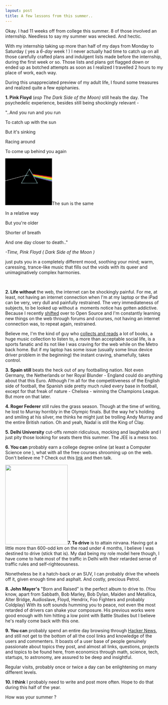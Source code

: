 ```yaml
---
layout: post
title: A few lessons from this summer..
---
```

<p>Okay. I had 11 weeks off from college this summer. 8 of those involved an internship. Needless to say my summer was wrecked. And hectic.</p>
<p>With my internship taking up more than half of my days from Monday to Saturday ( yes a <em>6-day</em> week ! ) I never actually had time to catch up on all those carefully crafted plans and indulgent lists made before the internship, during the first week or so. Those lists and plans got flagged down or ended up as botched attempts as soon as I realized I travelled 2 hours to my place of work, each way.</p>
<p>During this unappreciated preview of my adult life, I found some treasures and realized quite a few epiphanies.</p>
<p><strong>1. Pink Floyd</strong> (<em>esp</em> <em>The Dark Side of the Moon) </em>still heals the day. The psychedelic experience, besides still being shockingly relevant -</p>
<p>"..And you run and you run</p>
<p>To catch up with the sun</p>
<p>But it's sinking</p>
<p>Racing around</p>
<p>To come up behind you again</p>
<p><a href="http://upload.wikimedia.org/wikipedia/en/thumb/3/3b/Dark_Side_of_the_Moon.png/220px-Dark_Side_of_the_Moon.png"><img class="alignleft" title="Dark Side of the Moon" src="/images/assets/220px-Dark_Side_of_the_Moon.png" alt="" width="149" height="149" /></a>The sun is the same</p>
<p>In a relative way</p>
<p>But you're older</p>
<p>Shorter of breath</p>
<p>And one day closer to death.."</p>
<p><em>-Time, Pink Floyd ( Dark Side of the Moon ) </em></p>
<p>just puts you in a completely different mood, soothing your mind; warm, caressing, trance-like music that fills out the voids with its queer and unimaginatively complex harmonies.</p>
<p>&nbsp;</p>
<p><strong>2. Life without</strong> the web, the internet can be shockingly painful. For me, at least, not having an internet connection when I'm at my laptop or the iPad can be very, very dull and painfully restrained. The very immediateness of subjects, to be looked up without a  moments notice has gotten addictive. Because I recently <a title="A week since I became an Archer !!!" href="http://uditsaxena.wordpress.com/2012/03/09/a-week-since-i-became-an-archer/" target="_blank">shifted</a> over to Open Source and I'm constantly learning new things on the web through forums and courses, not having an internet connection was, to repeat again, restrained.</p>
<p>Believe me, I'm the kind of guy who <a title="Makings of a bibliophile ??" href="http://uditsaxena.wordpress.com/2012/07/04/makings-of-a-bibliophile/" target="_blank">collects and reads</a> a lot of books, a huge music collection to listen to, a more than acceptable social life, is a sports fanatic and its not like I was craving for the web while on the Metro back home. But if my laptop has some issue (usually some linux device driver problem in the beginning) the instant craving, shamefully, takes control.</p>
<p><strong>3. Spain still</strong> beats the heck out of any footballing nation. Not even Germany, the Netherlands or her Royal Blunder - England could do anything about that this Euro. Although I'm all for the competitiveness of the English side of football, the Spanish side pretty much ruled every base in football, except for that freak of nature - Chelsea - winning the Champions League. But more on that later.</p>
<p><strong>4. Roger Federer</strong> still rules the grass season. Though at the time of writing, he lost to Murray horribly in the Olympic finals. But the way he's holding and smiling at his silver, me thinks he might just be trolling Andy Murray and the entire British nation. Oh and yeah, Nadal is still the King of Clay.</p>
<p><strong>5. Delhi University</strong> cut-offs <em>remain</em> ridiculous, mocking and laughable and I just pity those looking for seats there this summer. The JEE is a mess too.</p>
<p><strong>6. You can</strong> probably earn a college degree online (at least a Computer Science one ), what with all the free courses shrooming up on the web. Don't believe me ? Check out this <a title="Brilliant material here." href="http://www.noexcuselist.com" target="_blank">link</a> and then talk.</p>
<p><a href="https://encrypted-tbn3.google.com/images?q=tbn:ANd9GcRxr1RkkTdtMQmBgUrmLgs2IxOSO7G9NpNupdOu2Bj8-i7Au6Tivw"><img class="alignright" title="Drive" src="/images/assets/images?q=tbn:ANd9GcRxr1RkkTdtMQmBgUrmLgs2IxOSO7G9NpNupdOu2Bj8-i7Au6Tivw" alt="" width="199" height="254" /></a><strong>7. To drive</strong> is to attain nirvana. Having got a little more than 600-odd km on the road under 4 months, I believe I was destined to drive (stick that is). My dad being my role model here though, I have come to hate most of the traffic in Delhi with their retarded sense of traffic rules and self-righteousness.</p>
<p>Nonetheless be it a hatch-back or an SUV, I can probably drive the wheels off it, given enough time and asphalt. And costly, precious Petrol.</p>
<p><strong>8. John Mayer's</strong> "Born and Raised" is the perfect album to drive to. (You know, apart from Sabbath, Bob Marley, Bob Dylan, Maiden and Metallica, Alter Bridge, Audioslave, Floyd, Hendrix, Foo Fighters and probably Coldplay) With its soft sounds humming you to peace, not even the most retarded of drivers can shake your composure. His previous works were good enough with him hitting a low point with Battle Studies but I believe he's really come back with this one.</p>
<p><strong>9. You can</strong> probably spend an entire day browsing through <a title="browse by.." href="http://news.ycombinator.com" target="_blank">Hacker News</a>, and still not get to the bottom of all the cool links and knowledge of the users and commenters. It boasts of a user base of people genuinely passionate about topics they post, and almost all links, questions, projects and topics to be found here, from economics through math, science, tech, startups, to astronomy, are assured to be deep and insightful.</p>
<p>Regular visits, probably once or twice a day can be enlightening on many different levels.</p>
<p><strong>10. I think</strong> I probably need to write and post more often. Hope to do that during this half of the year.</p>
<p>How was your summer ?</p>
